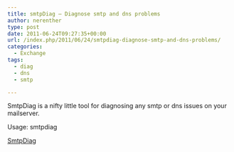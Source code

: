 ```yaml
---
title: smtpDiag – Diagnose smtp and dns problems
author: nerenther
type: post
date: 2011-06-24T09:27:35+00:00
url: /index.php/2011/06/24/smtpdiag-diagnose-smtp-and-dns-problems/
categories:
  - Exchange
tags:
  - diag
  - dns
  - smtp

---
```

SmtpDiag is a nifty little tool for diagnosing any smtp or dns issues on your mailserver.

Usage: smtpdiag <sender emailaddress> <recipient emailaddress>

[SmtpDiag][1]

 [1]: http://cloud.kemta.net/wp-uploads/2011/06/SmtpDiag.exe